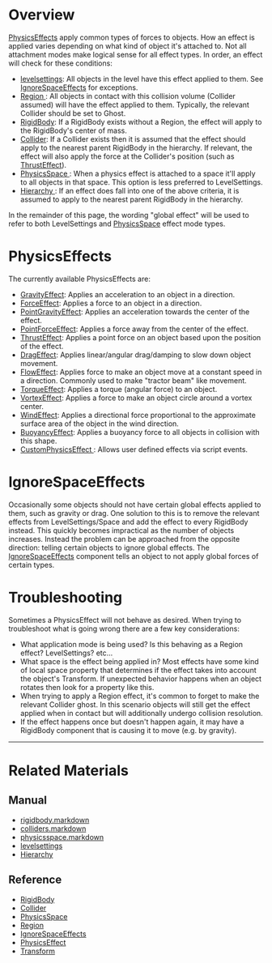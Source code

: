
 #  Overview
[ PhysicsEffects](https://github.com/PlasmaEngine/PlasmaDocs/blob/master/code_reference/class_reference/physicseffect.markdown) apply common types of forces to objects. How an effect is applied varies depending on what kind of object it's attached to. Not all attachment modes make logical sense for all effect types. In order, an effect will check for these conditions:
  - [levelsettings](https://github.com/PlasmaEngine/PlasmaDocs/blob/master/plasma_editor_documentation/plasmamanual/architecture/objects/levelsettings.markdown): All objects in the level have this effect applied to them. See [ IgnoreSpaceEffects](https://github.com/PlasmaEngine/PlasmaDocs/blob/master/plasma_editor_documentation/plasmamanual/physics/physicseffectsandregions.markdown#ignorespaceeffects) for exceptions.
  - [ Region ](https://github.com/PlasmaEngine/PlasmaDocs/blob/master/code_reference/class_reference/region.markdown): All objects in contact with this collision volume (Collider assumed) will have the effect applied to them. Typically, the relevant Collider should be set to Ghost.
  - [RigidBody](https://github.com/PlasmaEngine/PlasmaDocs/blob/master/plasma_editor_documentation/plasmamanual/physics/rigidbody.markdown): If a RigidBody exists without a Region, the effect will apply to the RigidBody's center of mass.
  - [Collider](https://github.com/PlasmaEngine/PlasmaDocs/blob/master/plasma_editor_documentation/plasmamanual/physics/colliders.markdown): If a Collider exists then it is assumed that the effect should apply to the nearest parent RigidBody in the hierarchy. If relevant, the effect will also apply the force at the Collider's position (such as [ThrustEffect](https://github.com/PlasmaEngine/PlasmaDocs/blob/master/plasma_editor_documentation/plasmamanual/physics/physicseffectsandregions/thrusteffect.markdown)).
  - [ PhysicsSpace ](https://github.com/PlasmaEngine/PlasmaDocs/blob/master/plasma_editor_documentation/plasmamanual/physics/physicsspace.markdown): When a physics effect is attached to a space it'll apply to all objects in that space. This option is less preferred to LevelSettings.
  - [ Hierarchy ](https://github.com/PlasmaEngine/PlasmaDocs/blob/master/plasma_editor_documentation/plasmamanual/physics/hierarchies.markdown): If an effect does fall into one of the above criteria, it is assumed to apply to the nearest parent RigidBody in the hierarchy.

In the remainder of this page, the wording "global effect" will be used to refer to both LevelSettings and [PhysicsSpace](https://github.com/PlasmaEngine/PlasmaDocs/blob/master/plasma_editor_documentation/plasmamanual/physics/physicsspace.markdown) effect mode types.

 #  PhysicsEffects
The currently available PhysicsEffects are:
  - [GravityEffect](https://github.com/PlasmaEngine/PlasmaDocs/blob/master/plasma_editor_documentation/plasmamanual/physics/physicseffectsandregions/forceeffect.markdown): Applies an acceleration to an object in a direction.
  - [ForceEffect](https://github.com/PlasmaEngine/PlasmaDocs/blob/master/plasma_editor_documentation/plasmamanual/physics/physicseffectsandregions/forceeffect.markdown): Applies a force to an object in a direction.
  - [PointGravityEffect](https://github.com/PlasmaEngine/PlasmaDocs/blob/master/plasma_editor_documentation/plasmamanual/physics/physicseffectsandregions/pointforceeffect.markdown): Applies an acceleration towards the center of the effect.
  - [PointForceEffect](https://github.com/PlasmaEngine/PlasmaDocs/blob/master/plasma_editor_documentation/plasmamanual/physics/physicseffectsandregions/pointforceeffect.markdown): Applies a force away from the center of the effect.
  - [ThrustEffect](https://github.com/PlasmaEngine/PlasmaDocs/blob/master/plasma_editor_documentation/plasmamanual/physics/physicseffectsandregions/thrusteffect.markdown): Applies a point force on an object based upon the position of the effect.
  - [DragEffect](https://github.com/PlasmaEngine/PlasmaDocs/blob/master/plasma_editor_documentation/plasmamanual/physics/physicseffectsandregions/drageffect.markdown): Applies linear/angular drag/damping to slow down object movement.
  - [FlowEffect](https://github.com/PlasmaEngine/PlasmaDocs/blob/master/plasma_editor_documentation/plasmamanual/physics/physicseffectsandregions/floweffect.markdown): Applies force to make an object move at a constant speed in a direction. Commonly used to make "tractor beam" like movement.
  - [TorqueEffect](https://github.com/PlasmaEngine/PlasmaDocs/blob/master/plasma_editor_documentation/plasmamanual/physics/physicseffectsandregions/torqueeffect.markdown): Applies a torque (angular force) to an object.
  - [VortexEffect](https://github.com/PlasmaEngine/PlasmaDocs/blob/master/plasma_editor_documentation/plasmamanual/physics/physicseffectsandregions/vortexeffect.markdown): Applies a force to make an object circle around a vortex center.
  - [WindEffect](https://github.com/PlasmaEngine/PlasmaDocs/blob/master/plasma_editor_documentation/plasmamanual/physics/physicseffectsandregions/windeffect.markdown): Applies a directional force proportional to the approximate surface area of the object in the wind direction.
  - [BuoyancyEffect](https://github.com/PlasmaEngine/PlasmaDocs/blob/master/plasma_editor_documentation/plasmamanual/physics/physicseffectsandregions/buoyancyeffect.markdown): Applies a buoyancy force to all objects in collision with this shape.
  - [CustomPhysicsEffect ](https://github.com/PlasmaEngine/PlasmaDocs/blob/master/plasma_editor_documentation/plasmamanual/physics/physicseffectsandregions/customphysicseffect.markdown): Allows user defined effects via script events.
  
 #  IgnoreSpaceEffects
Occasionally some objects should not have certain global effects applied to them, such as gravity or drag. One solution to this is to remove the relevant effects from LevelSettings/Space and add the effect to every RigidBody instead. This quickly becomes impractical as the number of objects increases. Instead the problem can be approached from the opposite direction: telling certain objects to ignore global effects. The [IgnoreSpaceEffects](https://github.com/PlasmaEngine/PlasmaDocs/blob/master/code_reference/class_reference/ignorespaceeffects.markdown) component tells an object to not apply global forces of certain types.

 #  Troubleshooting
Sometimes a PhysicsEffect will not behave as desired. When trying to troubleshoot what is going wrong there are a few key considerations:
  - What application mode is being used? Is this behaving as a Region effect? LevelSettings? etc...
  - What space is the effect being applied in? Most effects have some kind of local space property that determines if the effect takes into account the object's Transform. If unexpected behavior happens when an object rotates then look for a property like this.
  - When trying to apply a Region effect, it's common to forget to make the relevant Collider ghost. In this scenario objects will still get the effect applied when in contact but will additionally undergo collision resolution.
  - If the effect happens once but doesn't happen again, it may have a RigidBody component that is causing it to move (e.g. by gravity).

---
 #  Related Materials
 ##  Manual
- [rigidbody.markdown](https://github.com/PlasmaEngine/PlasmaDocs/blob/master/plasma_editor_documentation/plasmamanual/physics/rigidbody.markdown)
- [colliders.markdown](https://github.com/PlasmaEngine/PlasmaDocs/blob/master/plasma_editor_documentation/plasmamanual/physics/colliders.markdown)
- [physicsspace.markdown](https://github.com/PlasmaEngine/PlasmaDocs/blob/master/plasma_editor_documentation/plasmamanual/physics/physicsspace.markdown)
- [levelsettings](https://github.com/PlasmaEngine/PlasmaDocs/blob/master/plasma_editor_documentation/plasmamanual/architecture/objects/levelsettings.markdown)
- [ Hierarchy ](https://github.com/PlasmaEngine/PlasmaDocs/blob/master/plasma_editor_documentation/plasmamanual/physics/hierarchies.markdown)

 ##  Reference
- [RigidBody](https://github.com/PlasmaEngine/PlasmaDocs/blob/master/code_reference/class_reference/rigidbody.markdown)
- [Collider](https://github.com/PlasmaEngine/PlasmaDocs/blob/master/code_reference/class_reference/collider.markdown)
- [PhysicsSpace](https://github.com/PlasmaEngine/PlasmaDocs/blob/master/code_reference/class_reference/physicsspace.markdown)
- [Region](https://github.com/PlasmaEngine/PlasmaDocs/blob/master/code_reference/class_reference/region.markdown)
- [IgnoreSpaceEffects](https://github.com/PlasmaEngine/PlasmaDocs/blob/master/code_reference/class_reference/ignorespaceeffects.markdown)
- [PhysicsEffect](https://github.com/PlasmaEngine/PlasmaDocs/blob/master/code_reference/class_reference/physicseffect.markdown)
- [Transform](https://github.com/PlasmaEngine/PlasmaDocs/blob/master/code_reference/class_reference/transform.markdown)
 

 